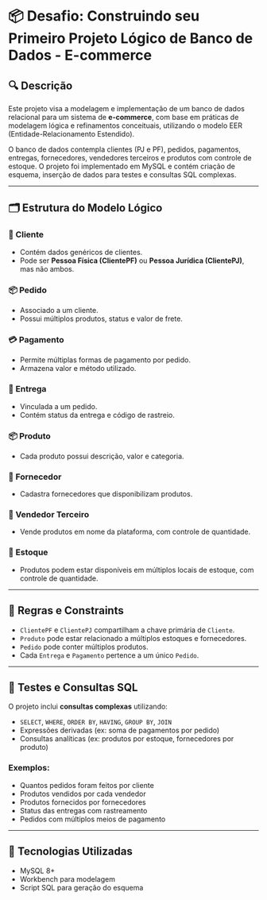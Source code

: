 # 📦 Desafio: Construindo seu Primeiro Projeto Lógico de Banco de Dados - E-commerce

## 🔍 Descrição

Este projeto visa a modelagem e implementação de um banco de dados relacional para um sistema de **e-commerce**, com base em práticas de modelagem lógica e refinamentos conceituais, utilizando o modelo EER (Entidade-Relacionamento Estendido).

O banco de dados contempla clientes (PJ e PF), pedidos, pagamentos, entregas, fornecedores, vendedores terceiros e produtos com controle de estoque. O projeto foi implementado em MySQL e contém criação de esquema, inserção de dados para testes e consultas SQL complexas.

---

## 🗂️ Estrutura do Modelo Lógico

### 👤 Cliente
- Contém dados genéricos de clientes.
- Pode ser **Pessoa Física (ClientePF)** ou **Pessoa Jurídica (ClientePJ)**, mas não ambos.

### 📦 Pedido
- Associado a um cliente.
- Possui múltiplos produtos, status e valor de frete.

### 💳 Pagamento
- Permite múltiplas formas de pagamento por pedido.
- Armazena valor e método utilizado.

### 🚚 Entrega
- Vinculada a um pedido.
- Contém status da entrega e código de rastreio.

### 📦 Produto
- Cada produto possui descrição, valor e categoria.

### 🏢 Fornecedor
- Cadastra fornecedores que disponibilizam produtos.

### 🛒 Vendedor Terceiro
- Vende produtos em nome da plataforma, com controle de quantidade.

### 🏪 Estoque
- Produtos podem estar disponíveis em múltiplos locais de estoque, com controle de quantidade.

---

## 🔐 Regras e Constraints

- `ClientePF` e `ClientePJ` compartilham a chave primária de `Cliente`.
- `Produto` pode estar relacionado a múltiplos estoques e fornecedores.
- `Pedido` pode conter múltiplos produtos.
- Cada `Entrega` e `Pagamento` pertence a um único `Pedido`.

---

## 🧪 Testes e Consultas SQL

O projeto inclui **consultas complexas** utilizando:

- `SELECT`, `WHERE`, `ORDER BY`, `HAVING`, `GROUP BY`, `JOIN`
- Expressões derivadas (ex: soma de pagamentos por pedido)
- Consultas analíticas (ex: produtos por estoque, fornecedores por produto)

### Exemplos:

- Quantos pedidos foram feitos por cliente
- Produtos vendidos por cada vendedor
- Produtos fornecidos por fornecedores
- Status das entregas com rastreamento
- Pedidos com múltiplos meios de pagamento

---

## 🧰 Tecnologias Utilizadas

- MySQL 8+
- Workbench para modelagem
- Script SQL para geração do esquema
